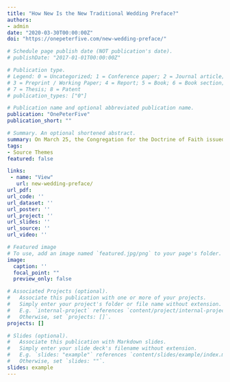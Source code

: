 ```yaml
---
title: "How New Is the New Traditional Wedding Preface?"
authors:
- admin
date: "2020-03-30T00:00:00Z"
doi: "https://onepeterfive.com/new-wedding-preface/"

# Schedule page publish date (NOT publication's date).
# publishDate: "2017-01-01T00:00:00Z"

# Publication type.
# Legend: 0 = Uncategorized; 1 = Conference paper; 2 = Journal article;
# 3 = Preprint / Working Paper; 4 = Report; 5 = Book; 6 = Book section;
# 7 = Thesis; 8 = Patent
# publication_types: ["0"]

# Publication name and optional abbreviated publication name.
publication: "OnePeterFive"
publication_short: ""

# Summary. An optional shortened abstract.
summary: On March 25, the Congregation for the Doctrine of Faith issued Quo Magis, which, among other things, added an optional preface (de Nuptiis) to the traditional wedding Mass (Missa pro Sponso et Sponsa). 
tags:
- Source Themes
featured: false

links:
 - name: "View"
   url: new-wedding-preface/
url_pdf: 
url_code: ''
url_dataset: ''
url_poster: ''
url_project: ''
url_slides: ''
url_source: ''
url_video: ''

# Featured image
# To use, add an image named `featured.jpg/png` to your page's folder. 
image:
  caption: ''
  focal_point: ""
  preview_only: false

# Associated Projects (optional).
#   Associate this publication with one or more of your projects.
#   Simply enter your project's folder or file name without extension.
#   E.g. `internal-project` references `content/project/internal-project/index.md`.
#   Otherwise, set `projects: []`.
projects: []

# Slides (optional).
#   Associate this publication with Markdown slides.
#   Simply enter your slide deck's filename without extension.
#   E.g. `slides: "example"` references `content/slides/example/index.md`.
#   Otherwise, set `slides: ""`.
slides: example
---
```

